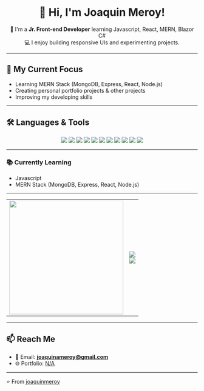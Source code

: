 <div align="center">
  <h1>👋 Hi, I'm Joaquin Meroy!</h1>
  <p>🌱 I'm a <b>Jr. Front-end Developer</b> learning Javascript, React, MERN, Blazor C#<br>
  💻 I enjoy building responsive UIs and experimenting projects.<br>
</div>

---

## 🚀 My Current Focus
- Learning MERN Stack (MongoDB, Express, React, Node.js)
- Creating personal portfolio projects & other projects  
- Improving my developing skills  

---

## 🛠️ Languages & Tools

<p align="center">
  <img src="https://img.shields.io/badge/-HTML5-E34F26?logo=html5&logoColor=fff" />
  <img src="https://img.shields.io/badge/-CSS3-1572B6?logo=css3&logoColor=fff" />
  <img src="https://img.shields.io/badge/-JavaScript-F7DF1E?logo=javascript&logoColor=000" />
  <img src="https://img.shields.io/badge/-React-61DAFB?logo=react&logoColor=000" />
  <img src="https://img.shields.io/badge/-Blazor-512BD4?logo=blazor&logoColor=fff" />
  <img src="https://img.shields.io/badge/-C%23-239120?logo=csharp&logoColor=fff" />
  <img src="https://img.shields.io/badge/-MongoDB-47A248?logo=mongodb&logoColor=fff" />
  <img src="https://img.shields.io/badge/-Git-F05032?logo=git&logoColor=fff" />
  <img src="https://img.shields.io/badge/-VS%20Code-007ACC?logo=visualstudiocode&logoColor=fff" />
  <img src="https://img.shields.io/badge/-Visual%20Studio-5C2D91?logo=visualstudio&logoColor=fff" />
  <img src="https://img.shields.io/badge/-Figma-F24E1E?logo=figma&logoColor=fff" />
</p>

---

### 📚 Currently Learning
- Javascript  
- MERN Stack (MongoDB, Express, React, Node.js)  

---

<div align="center">
  <table>
    <tr>
      <td><img src="https://media.giphy.com/media/L8K62iTDkzGX6/giphy.gif" width="300" /></td>
      <td>
        <img src="https://github-readme-stats.vercel.app/api?username=joaquinmeroy&show_icons=true&theme=radical" />
        <br/>
        <img src="https://github-readme-stats.vercel.app/api/top-langs/?username=joaquinmeroy&layout=compact&theme=radical" />
      </td>
    </tr>
  </table>
</div>

---

## 📫 Reach Me
- 📧 Email: **joaquinameroy@gmail.com**  
- 🌐 Portfolio: [N/A]()

---

⭐️ From [joaquinmeroy](https://github.com/joaquinmeroy)
